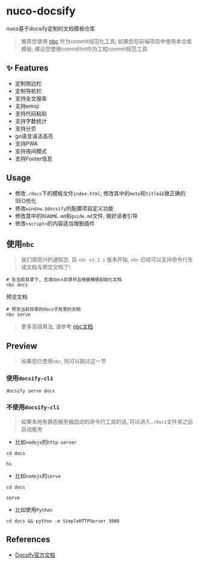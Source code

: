# nuco-docsify

nuco基于docsify定制的文档模板仓库

> 推荐您使用 [nbc](https://github.com/NucoTech/nuco-backend-cli) 作为commit规范化工具; 如果您在前端项目中使用本仓库模板, 建议您使用commitlint作为工程commit规范工具

## :sparkles: Features

- 定制侧边栏
- 定制导航栏
- 支持全文搜索
- 支持emoji
- 支持代码粘贴
- 支持字数统计
- 支持分页
- go语言语法高亮
- 支持PWA
- 支持夜间模式
- 支持Footer信息

## Usage

- 修改`./docs`下的模板文件`index.html`, 修改其中的`meta`和`title`以做正确的SEO优化
- 修改`window.$docsify`的配置项自定义功能
- 修改其中的`README.md`和`guide.md`文件, 做好读者引导
- 修改`<script>`的内容适当增删插件

## 使用`nbc`

> 我们很高兴的通知您, 自 `nbc v1.2.x` 版本开始, `nbc` 已经可以支持命令行生成文档与预览文档了!

```shell
# 在当前目录下, 生成docs目录并且根据模板初始化文档
nbc docs
```

预览文档

```shell
# 预览当前目录的docs子目录的文档
nbc serve
```

> 更多高级用法, 请参考 [nbc文档](https://nucotech.github.io/nuco-backend-cli)

## Preview

> 如果您已使用`nbc`, 则可以跳过这一节

### 使用`docsify-cli`

```shell
docsify serve docs
```

### 不使用`docsify-cli`

> 如果本地有静态服务器启动的命令行工具的话, 可以进入`./docs`文件夹之后启动服务

- 比如`nodejs`的`http-server`

```shell
cd docs

hs
```

- 比如`nodejs`的`serve`

```shell
cd docs

serve
```

- 比如使用`Python`

```shell
cd docs && python -m SimpleHTTPServer 3000
```

## References

- [Docsify官方文档](https://docsify.js.org)
